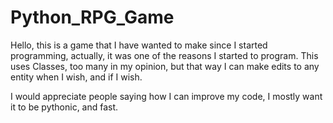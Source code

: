 Python_RPG_Game
==========

Hello, this is a game that I have wanted to make since I started programming, actually, it was one of the reasons I started to program. This uses Classes, too many in my opinion, but that way I can make edits to any entity when I wish, and if I wish.

I would appreciate people saying how I can improve my code, I mostly want it to be pythonic, and fast.